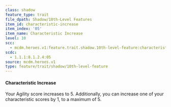 ```yaml
---
class: shadow
feature_type: trait
file_dpath: Shadow/10th-Level Features
item_id: characteristic-increase
item_index: '05'
item_name: Characteristic Increase
level: 10
scc:
  - mcdm.heroes.v1:feature.trait.shadow.10th-level-feature:characteristic-increase
scdc:
  - 1.1.1:8.1.2.4:05
source: mcdm.heroes.v1
type: feature/trait/shadow/10th-level-feature
---
```


#### Characteristic Increase

Your Agility score increases to 5. Additionally, you can increase one of your characteristic scores by 1, to a maximum of 5.
